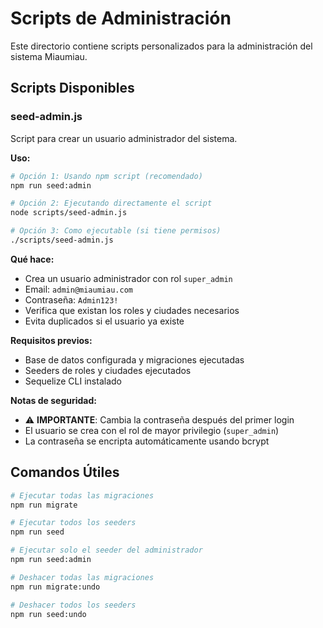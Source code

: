 # Scripts de Administración

Este directorio contiene scripts personalizados para la administración del sistema Miaumiau.

## Scripts Disponibles

### seed-admin.js

Script para crear un usuario administrador del sistema.

**Uso:**
```bash
# Opción 1: Usando npm script (recomendado)
npm run seed:admin

# Opción 2: Ejecutando directamente el script
node scripts/seed-admin.js

# Opción 3: Como ejecutable (si tiene permisos)
./scripts/seed-admin.js
```

**Qué hace:**
- Crea un usuario administrador con rol `super_admin`
- Email: `admin@miaumiau.com`
- Contraseña: `Admin123!`
- Verifica que existan los roles y ciudades necesarios
- Evita duplicados si el usuario ya existe

**Requisitos previos:**
- Base de datos configurada y migraciones ejecutadas
- Seeders de roles y ciudades ejecutados
- Sequelize CLI instalado

**Notas de seguridad:**
- ⚠️ **IMPORTANTE**: Cambia la contraseña después del primer login
- El usuario se crea con el rol de mayor privilegio (`super_admin`)
- La contraseña se encripta automáticamente usando bcrypt

## Comandos Útiles

```bash
# Ejecutar todas las migraciones
npm run migrate

# Ejecutar todos los seeders
npm run seed

# Ejecutar solo el seeder del administrador
npm run seed:admin

# Deshacer todas las migraciones
npm run migrate:undo

# Deshacer todos los seeders
npm run seed:undo
```

